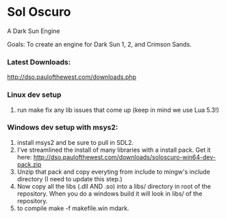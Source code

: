 # Sol Oscuro
A Dark Sun Engine

Goals: To create an engine for Dark Sun 1, 2, and Crimson Sands.

### Latest Downloads:
<http://dso.paulofthewest.com/downloads.php>

### Linux dev setup
1) run make
   fix any lib issues that come up (keep in mind we use Lua 5.3!)

### Windows dev setup with msys2:

1. install msys2 and be sure to pull in SDL2.
2. I've streamlined the install of many libraries with a install pack. Get it here: <http://dso.paulofthewest.com/downloads/soloscuro-win64-dev-pack.zip>
3. Unzip that pack and copy everyting from include to mingw's include directory (I need to update this step.)
4. Now copy all the libs (.dll AND .so) into a libs/ directory in root of the repository. When you do a windows build it will look in libs/ of the repository.
5. to compile make -f makefile.win mdark.

